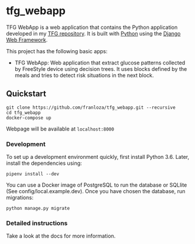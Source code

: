 

# tfg_webapp

TFG WebApp is a web application that contains the Python application developed in my [TFG repository](http://github.com/franloza/tfg). It is built with [Python][0] using the [Django Web Framework][1].

This project has the following basic apps:

* TFG WebApp: Web application that extract glucose patterns collected by FreeStyle device using decision trees. It uses
blocks defined by the meals and tries to detect risk situations in the next block.


## Quickstart 

```
git clone https://github.com/franloza/tfg_webapp.git --recursive
cd tfg_webapp
docker-compose up
```

Webpage will be available at `localhost:8000`

### Development

To set up a development environment quickly, first install Python 3.6. Later,
install the dependencies using:

`pipenv install --dev`

You can use a Docker image of PostgreSQL to run the database or SQLlite (See config/local.example.dev). Once you have chosen the database, run migrations:

    python manage.py migrate

### Detailed instructions

Take a look at the docs for more information.

[0]: https://www.python.org/
[1]: https://www.djangoproject.com/
